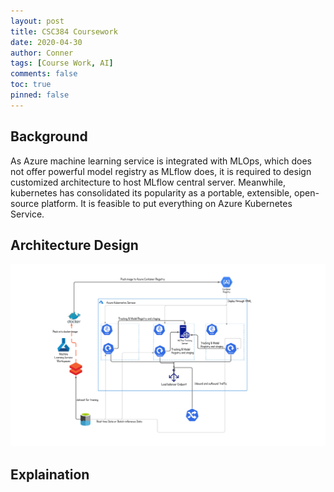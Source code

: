 ```yaml
---
layout: post
title: CSC384 Coursework
date: 2020-04-30
author: Conner
tags: [Course Work, AI]
comments: false
toc: true
pinned: false
---
```


## Background

As Azure machine learning service is integrated with MLOps, which does not offer powerful model registry as MLflow does, it is required to design customized architecture to host MLflow central server. Meanwhile, kubernetes has consolidated its popularity as a portable, extensible, open-source platform. It is feasible to put everything on Azure Kubernetes Service.

## Architecture Design
![alt text](https://raw.githubusercontent.com/Connerrrrr/Connerrrrr.github.io/master/images/AKS.png "k8s integrated with MLflow")

## Explaination
